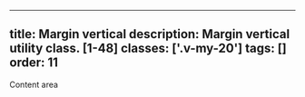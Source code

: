 <!--
 *              Copyright (c) 2025 Visa, Inc.
 *
 * Licensed under the Apache License, Version 2.0 (the "License");
 * you may not use this file except in compliance with the License.
 * You may obtain a copy of the License at
 *
 *         http://www.apache.org/licenses/LICENSE-2.0
 *
 * Unless required by applicable law or agreed to in writing, software
 * distributed under the License is distributed on an "AS IS" BASIS,
 * WITHOUT WARRANTIES OR CONDITIONS OF ANY KIND, either express or implied.
 * See the License for the specific language governing permissions and
 * limitations under the License.
 *
 -->
---
title: Margin vertical
description: Margin vertical utility class. [1-48]
classes: ['.v-my-20']
tags: []
order: 11
---

<div class="v-flex">
  <div class="v-flex" style="background: var(--palette-default-surface-highlight);">
    <div class="v-surface v-my-20 content-card" style="border: 1px dashed var(--palette-default-active-subtle);">
      Content area
    </div>
  </div>
</div>
